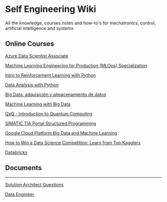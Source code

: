# Self Engineering Wiki

All the knowledge, courses notes and how-to's for mechatronics, control, artificial intelligence and systems

## Online Courses

[Azure Data Scientist Associate](Self%20Engineering%20Wiki/azure_data_scientist_associate.md)

[Machine Learning Engineering for Production (MLOps) Specialization](Self%20Engineering%20Wiki/Machine%20Learning%20Engineering%20for%20Production%20(MLOps)/Introduction%20to%20Machine%20Learning%20in%20Production%20(MLOps).md)

[Intro to Reinforcement Learning with Python](Self%20Engineering%20Wiki/intro_to_reinforcement_learning_with_python.md)

[Data Analysis with Python](Self%20Engineering%20Wiki/data_analysis_with_python.md)

[Big Data: adquisición y almacenamiento de datos](Self%20Engineering%20Wiki/big_data_adquisición_y_almacenamiento_de_datos.md)

[Machine Learning with Big Data](Self%20Engineering%20Wiki/machine_learning_with_big_data.md)

[QxQ - Introduction to Quantum Computing](Self%20Engineering%20Wiki/qxq_introduction_to_quantum_computing.md)

[SIMATIC TIA  Portal Structured Programming](Self%20Engineering%20Wiki/SIMATIC%20TIA%20Portal%20Structured%20Programming.md)

[Google Cloud Platform Big Data and Machine Learning](Self%20Engineering%20Wiki/google_cloud_platform_big_data_and_machine_learnin.md)

[How to Win a Data Science Competition: Learn from Top Kagglers](Self%20Engineering%20Wiki/How%20to%20Win%20a%20Data%20Science%20Competition%20Learn%20from%20T.md)

[Databricks](Self%20Engineering%20Wiki/databricks.md)

## Documents

---

[Solution Architect Questions](Self%20Engineering%20Wiki/solution_architect_questions.md)

[Data Engineer](Self%20Engineering%20Wiki/data_engineer.md)